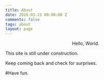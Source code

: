 ```yaml
---
title: About
date: 2016-03-21 00:00:00 Z
comments: false
tags: about
layout: page
---
```


<center>Hello, World.</center>


This site is still under construction.

Keep coming back and check for surprises.

#Have fun.